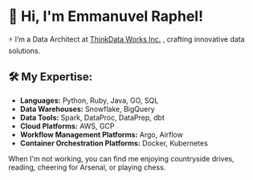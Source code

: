 # 👋 Hi, I'm Emmanuvel Raphel!

⚡ I’m a Data Architect at [ThinkData Works Inc.](https://www.thinkdataworks.com/) , crafting innovative data solutions.

## 🛠️ My Expertise:

- **Languages:** Python, Ruby, Java, GO, SQL
- **Data Warehouses:** Snowflake, BigQuery
- **Data Tools:** Spark, DataProc, DataPrep, dbt
- **Cloud Platforms:** AWS, GCP
- **Workflow Management Platforms:** Argo, Airflow
- **Container Orchestration Platforms:** Docker, Kubernetes

When I'm not working, you can find me enjoying countryside drives, reading, cheering for Arsenal, or playing chess.

